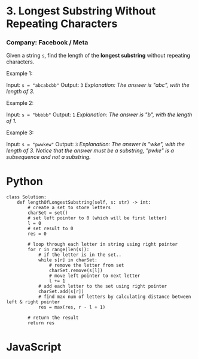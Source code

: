 # 3. Longest Substring Without Repeating Characters
### Company: Facebook / Meta

Given a string `s`, find the length of the **longest substring** without repeating characters.

 

Example 1:

Input: `s = "abcabcbb"`
Output: `3`
*Explanation: The answer is "abc", with the length of 3.*

Example 2:

Input: `s = "bbbbb"`
Output: `1`
*Explanation: The answer is "b", with the length of 1.*

Example 3:

Input: `s = "pwwkew"`
Output: `3`
*Explanation: The answer is "wke", with the length of 3.*
*Notice that the answer must be a substring, "pwke" is a subsequence and not a substring.*

# Python
```
class Solution:
    def lengthOfLongestSubstring(self, s: str) -> int:
        # create a set to store letters
        charSet = set()
        # set left pointer to 0 (which will be first letter)
        l = 0
        # set result to 0
        res = 0

        # loop through each letter in string using right pointer
        for r in range(len(s)):
            # if the letter is in the set..
            while s[r] in charSet:
                # remove the letter from set
                charSet.remove(s[l])
                # move left pointer to next letter
                l += 1
            # add each letter to the set using right pointer
            charSet.add(s[r])
            # find max num of letters by calculating distance between left & right pointer
            res = max(res, r - l + 1)
        
        # return the result 
        return res
```

# JavaScript
```
```